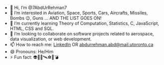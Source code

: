 - 👋 Hi, I’m @7AbdUrRehman7
- 👀 I’m interested in Aviation, Space, Sports, Cars, Aircrafts, Missiles, Bombs 😉, Guns ... AND THE LIST GOES ON!
- 🌱 I’m currently learning Theory of Computation, Statistics, C, JavaScript, HTML, CSS and SQL.
- 💞️ I’m looking to collaborate on software projects related to aerospace, data visualization, or web development.
- 📫 How to reach me: [LinkedIn](https://www.linkedin.com/in/abd-ur-rehman-67aa302a9/) OR abdurrehman.abd@mail.utoronto.ca
- 😄 Pronouns: He/Him
- ⚡ Fun fact: 👽🚀🌌🛰⚽️🏏💣

<!---
7AbdUrRehman7/7AbdUrRehman7 is a ✨ special ✨ repository because its `README.md` (this file) appears on your GitHub profile.
You can click the Preview link to take a look at your changes.
--->
